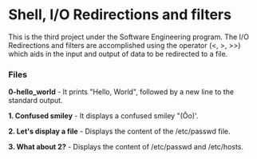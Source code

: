 # Shell, I/O Redirections and filters
This is the third project under the Software Engineering program.
The I/O Redirections and filters are accomplished using the operator (<, >, >>) which aids in the input and output of data to be redirected to a file.

### Files

**0-hello_world** - It prints "Hello, World", followed by a new line to the standard output.

**1. Confused smiley** - It displays a confused smiley "(Ôo)'.

**2. Let's display a file** - Displays the content of the /etc/passwd file.

**3. What about 2?** - Displays the content of /etc/passwd and /etc/hosts.
